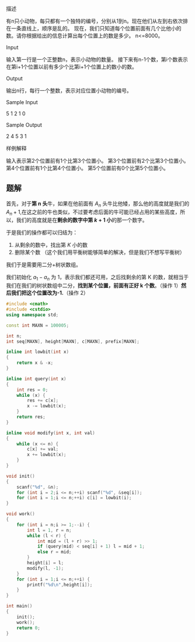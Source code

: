 描述

有n只小动物，每只都有一个独特的编号，分别从1到n。现在他们从左到右依次排在一条直线上，顺序是乱的。
现在，我们只知道每个位置前面有几个比他小的数。请你根据给出的信息计算出每个位置上的数是多少。
n<=8000。

Input

输入第一行是一个正整数n，表示小动物的数量。
接下来有n-1个数，第i个数表示在第i+1个位置以前有多少个比第i+1个位置上的数小的数。

Output

输出n行，每行一个整数，表示对应位置小动物的编号。

Sample Input

5
1
2
1
0

Sample Output

2
4
5
3
1

样例解释

输入表示第2个位置前有1个比第3个位置小。
第3个位置前有2个比第3个位置小。
第4个位置前有1个比第4个位置小。
第5个位置前有0个比第5个位置小。

## 题解
首先，对于**第 n 头**牛，如果在他前面有 $A_{n}$ 头牛比他矮，那么他的高度就是我们的 $A_{n}+1$,在这之前的牛也类似，不过要考虑后面的牛可能已经占用的某些高度，所以，我们的高度就是在**剩余的数字中第 $k+1$ 小**的那一个数字。

于是我们的操作都可以归结为：
1. 从剩余的数中，找出第 $K$ 小的数
2. 删除某个数
（这个我们用平衡树能够简单的解决，但是我们不想写平衡树）

我们于是需要用二分+树状数组。

我们初始化 $a_{1}-a_{n}$ 为 1，表示我们都还可用，之后找剩余的第 K 的数，就相当于我们在我们的树状数组中二分，**找到某个位置，前面有正好 k 个数**。（操作 1）**然后我们把这个位置改为-1.**（操作 2）
```cpp
#include <cmath>
#include <cstdio>
using namespace std;

const int MAXN = 100005;

int n;
int seq[MAXN], height[MAXN], c[MAXN], prefix[MAXN];

inline int lowbit(int x)
{
    return x & -x;
}

inline int query(int x)
{
    int res = 0;
    while (x) {
        res += c[x];
        x -= lowbit(x);
    }
    return res;
}

inline void modify(int x, int val)
{
    while (x <= n) {
        c[x] += val;
        x += lowbit(x);
    }
}

void init()
{
    scanf("%d", &n);
    for (int i = 2;i <= n;++i) scanf("%d", &seq[i]);
    for (int i = 1;i <= n;++i) c[i] = lowbit(i);
}

void work()
{
    for (int i = n;i >= 1;--i) {
        int l = 1, r = n;
        while (l < r) {
            int mid = (l + r) >> 1;
            if (query(mid) < seq[i] + 1) l = mid + 1;
            else r = mid;
        }
        height[i] = l;
        modify(l, -1);
    }
    for (int i = 1;i <= n;++i) {
        printf("%d\n",height[i]);
    }
}

int main()
{
    init();
    work();
    return 0;
}
```